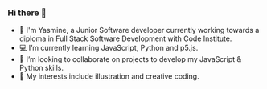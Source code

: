 ### Hi there 👋

- 💜 I'm Yasmine, a Junior Software developer currently working towards a diploma in Full Stack Software Development with Code Institute.
- 💻 I’m currently learning JavaScript, Python and p5.js.
- 👯 I’m looking to collaborate on projects to develop my JavaScript & Python skills.
- 💛 My interests include illustration and creative coding.

